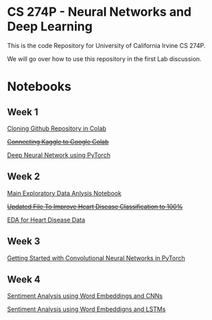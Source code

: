 # CS 274P - Neural Networks and Deep Learning

This is the code Repository for University of California Irvine CS 274P.

We will go over how to use this repository in the first Lab discussion.
 
# Notebooks
## Week 1
[Cloning Github Repository in Colab](https://github.com/isakbosman/cs274p/blob/master/nbs/week1/Clone%20Github.ipynb) 

[~~Connecting Kaggle to Google Colab~~](https://github.com/isakbosman/cs274p/blob/master/nbs/week1/Connect_Kaggle_to_Colab.ipynb)

[Deep Neural Network using PyTorch](https://github.com/isakbosman/cs274p/blob/master/nbs/week1/Our%20First%20Neural%20Network%20.ipynb)

## Week 2

[Main Exploratory Data Anlysis Notebook](https://github.com/isakbosman/cs274p/blob/master/nbs/week2/Exploratory%20Data%20Analysis.ipynb)

[~~Updated File To Improve Heart Disease Classification to 100%~~](https://github.com/isakbosman/cs274p/blob/master/nbs/week2/Our%20First%20Neural%20Network%20.ipynb)

[EDA for Heart Disease Data](https://github.com/isakbosman/cs274p/blob/master/nbs/week2/Heart_Disease.ipynb)

## Week 3

[Getting Started with Convolutional Neural Networks in PyTorch](https://github.com/isakbosman/cs274p/blob/master/nbs/week3/CNN-Getting%20Started.ipynb)

## Week 4
[Sentiment Analysis using Word Embeddings and CNNs](https://github.com/isakbosman/cs274p/blob/master/nbs/week4/CNN%20Model%20for%20Sentiment%20Analysis.ipynb)

[Sentiment Analysis using Word Embeddigns and LSTMs](https://github.com/isakbosman/cs274p/blob/master/nbs/week4/LSTM%20Model%20for%20Sentiment%20Analysis.ipynb)
